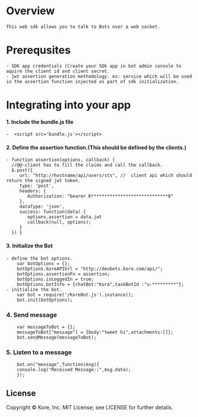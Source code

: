 # Overview
    This web sdk allows you to talk to Bots over a web socket.

# Prerequsites
    - SDK app credentials (Create your SDk app in bot admin console to aquire the client id and client secret.
    - jwt assertion generation methodology. ex: service which will be used in the assertion function injected as part of sdk initialization.

# Integrating into your app
#### 1. Include the bundle.js file 
    -  <script src='bundle.js'></script>
    
#### 2. Define the assertion function.(This should be defined by the clients.)

    - function assertion(options, callback) {
      //@@-client has to fill the claims and call the callback.
      $.post({
         url: "http://hostname/api/users/sts", //  client api which should return the signed jwt token.
         type: 'post',
         headers: {
            Authorization: "bearer K*****************************8"
         },
         dataType: 'json',
         success: function(data) {
            options.assertion = data.jwt
            callback(null, options);
         }
      }) }


#### 3. Initialize the Bot
    - define the bot options.
        var botOptions = {};
        botOptions.koreAPIUrl = "http://devbots.kore.com/api/"; 
        botOptions.assertionFn = assertion;
        botOptions.isLoggedIn = true;
        botOptions.botInfo = {chatBot:"Kora",taskBotId :"u-*********"};  
    - initialize the bot.
        var bot = require('/KoreBot.js').instance();
        bot.init(botOptions);

### 4. Send message
        var messageToBot = {};
        messageToBot["message"] = {body:"tweet hi",attachments:[]};
        bot.sendMessage(messageToBot);
### 5. Listen to a message
        bot.on("message",function(msg){
        console.log("Received Message::",msg.data);
        });























License
----
Copyright © Kore, Inc. MIT License; see LICENSE for further details.



 
